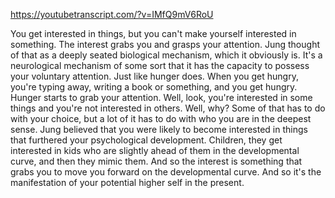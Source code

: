 https://youtubetranscript.com/?v=IMfQ9mV6RoU

 You get interested in things, but you can't make yourself interested in something. The interest grabs you and grasps your attention. Jung thought of that as a deeply seated biological mechanism, which it obviously is. It's a neurological mechanism of some sort that it has the capacity to possess your voluntary attention. Just like hunger does. When you get hungry, you're typing away, writing a book or something, and you get hungry. Hunger starts to grab your attention. Well, look, you're interested in some things and you're not interested in others. Well, why? Some of that has to do with your choice, but a lot of it has to do with who you are in the deepest sense. Jung believed that you were likely to become interested in things that furthered your psychological development. Children, they get interested in kids who are slightly ahead of them in the developmental curve, and then they mimic them. And so the interest is something that grabs you to move you forward on the developmental curve. And so it's the manifestation of your potential higher self in the present.